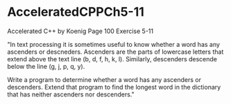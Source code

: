 # AcceleratedCPPCh5-11

Accelerated C++ by Koenig 
Page 100 
Exercise 5-11 

"In text processing it is sometimes useful to know whether a word 
has any ascenders or descneders. Ascenders are the parts of lowercase letters that extend above the text line (b, d, f, h, k, l).
Similarly, descenders descende below the line (g, j, p, q, y). 

Write a program to determine whether a word has any ascenders or descenders. 
Extend that program to find the longest word in the dictionary that has neither ascenders nor descenders." 
